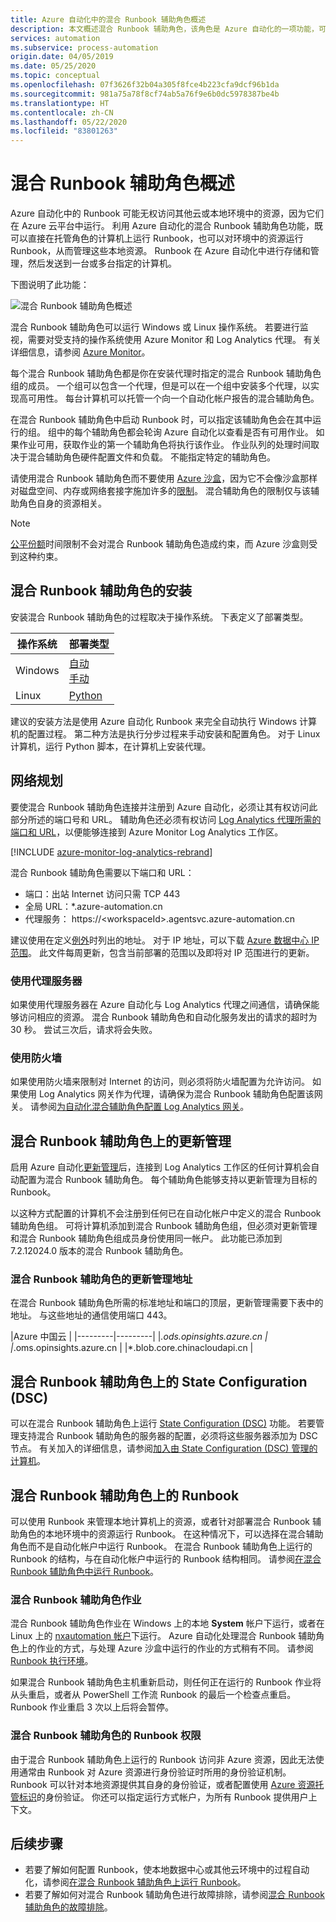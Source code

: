 ```yaml
---
title: Azure 自动化中的混合 Runbook 辅助角色概述
description: 本文概述混合 Runbook 辅助角色，该角色是 Azure 自动化的一项功能，可用于在本地数据中心或云提供商的计算机上运行 Runbook。
services: automation
ms.subservice: process-automation
origin.date: 04/05/2019
ms.date: 05/25/2020
ms.topic: conceptual
ms.openlocfilehash: 07f3626f32b04a305f8fce4b223cfa9dcf96b1da
ms.sourcegitcommit: 981a75a78f8cf74ab5a76f9e6b0dc5978387be4b
ms.translationtype: HT
ms.contentlocale: zh-CN
ms.lasthandoff: 05/22/2020
ms.locfileid: "83801263"
---
```

# <a name="hybrid-runbook-worker-overview"></a>混合 Runbook 辅助角色概述

Azure 自动化中的 Runbook 可能无权访问其他云或本地环境中的资源，因为它们在 Azure 云平台中运行。 利用 Azure 自动化的混合 Runbook 辅助角色功能，既可以直接在托管角色的计算机上运行 Runbook，也可以对环境中的资源运行 Runbook，从而管理这些本地资源。 Runbook 在 Azure 自动化中进行存储和管理，然后发送到一台或多台指定的计算机。

下图说明了此功能：

![混合 Runbook 辅助角色概述](media/automation-hybrid-runbook-worker/automation.png)

混合 Runbook 辅助角色可以运行 Windows 或 Linux 操作系统。 若要进行监视，需要对受支持的操作系统使用 Azure Monitor 和 Log Analytics 代理。 有关详细信息，请参阅 [Azure Monitor](automation-runbook-execution.md#azure-monitor)。

每个混合 Runbook 辅助角色都是你在安装代理时指定的混合 Runbook 辅助角色组的成员。 一个组可以包含一个代理，但是可以在一个组中安装多个代理，以实现高可用性。 每台计算机可以托管一个向一个自动化帐户报告的混合辅助角色。 

在混合 Runbook 辅助角色中启动 Runbook 时，可以指定该辅助角色会在其中运行的组。 组中的每个辅助角色都会轮询 Azure 自动化以查看是否有可用作业。 如果作业可用，获取作业的第一个辅助角色将执行该作业。 作业队列的处理时间取决于混合辅助角色硬件配置文件和负载。 不能指定特定的辅助角色。 

请使用混合 Runbook 辅助角色而不要使用 [Azure 沙盒](automation-runbook-execution.md#runbook-execution-environment)，因为它不会像沙盒那样对磁盘空间、内存或网络套接字施加许多的[限制](../azure-resource-manager/management/azure-subscription-service-limits.md#automation-limits)。 混合辅助角色的限制仅与该辅助角色自身的资源相关。 

> [!NOTE]
> [公平份额](automation-runbook-execution.md#fair-share)时间限制不会对混合 Runbook 辅助角色造成约束，而 Azure 沙盒则受到这种约束。 

## <a name="hybrid-runbook-worker-installation"></a>混合 Runbook 辅助角色的安装

安装混合 Runbook 辅助角色的过程取决于操作系统。 下表定义了部署类型。

|操作系统  |部署类型  |
|---------|---------|
|Windows     | [自动](automation-windows-hrw-install.md#automated-deployment)<br>[手动](automation-windows-hrw-install.md#manual-deployment)        |
|Linux     | [Python](automation-linux-hrw-install.md#install-a-linux-hybrid-runbook-worker)        |

建议的安装方法是使用 Azure 自动化 Runbook 来完全自动执行 Windows 计算机的配置过程。 第二种方法是执行分步过程来手动安装和配置角色。 对于 Linux 计算机，运行 Python 脚本，在计算机上安装代理。

## <a name="network-planning"></a><a name="network-planning"></a>网络规划

要使混合 Runbook 辅助角色连接并注册到 Azure 自动化，必须让其有权访问此部分所述的端口号和 URL。 辅助角色还必须有权访问 [Log Analytics 代理所需的端口和 URL](../azure-monitor/platform/agent-windows.md)，以便能够连接到 Azure Monitor Log Analytics 工作区。

[!INCLUDE [azure-monitor-log-analytics-rebrand](../../includes/azure-monitor-log-analytics-rebrand.md)]

混合 Runbook 辅助角色需要以下端口和 URL：

* 端口：出站 Internet 访问只需 TCP 443
* 全局 URL：*.azure-automation.cn
* 代理服务： https://\<workspaceId\>.agentsvc.azure-automation.cn

建议使用在定义[例外](automation-runbook-execution.md#exceptions)时列出的地址。 对于 IP 地址，可以下载 [Azure 数据中心 IP 范围](https://www.microsoft.com/en-us/download/details.aspx?id=42064)。 此文件每周更新，包含当前部署的范围以及即将对 IP 范围进行的更新。

### <a name="proxy-server-use"></a>使用代理服务器

如果使用代理服务器在 Azure 自动化与 Log Analytics 代理之间通信，请确保能够访问相应的资源。 混合 Runbook 辅助角色和自动化服务发出的请求的超时为 30 秒。 尝试三次后，请求将会失败。 

### <a name="firewall-use"></a>使用防火墙

如果使用防火墙来限制对 Internet 的访问，则必须将防火墙配置为允许访问。 如果使用 Log Analytics 网关作为代理，请确保为混合 Runbook 辅助角色配置该网关。 请参阅[为自动化混合辅助角色配置 Log Analytics 网关](/azure-monitor/platform/gateway)。

## <a name="update-management-on-hybrid-runbook-worker"></a>混合 Runbook 辅助角色上的更新管理

启用 Azure 自动化[更新管理](automation-update-management.md)后，连接到 Log Analytics 工作区的任何计算机会自动配置为混合 Runbook 辅助角色。 每个辅助角色能够支持以更新管理为目标的 Runbook。 

以这种方式配置的计算机不会注册到任何已在自动化帐户中定义的混合 Runbook 辅助角色组。 可将计算机添加到混合 Runbook 辅助角色组，但必须对更新管理和混合 Runbook 辅助角色组成员身份使用同一帐户。 此功能已添加到 7.2.12024.0 版本的混合 Runbook 辅助角色。

### <a name="update-management-addresses-for-hybrid-runbook-worker"></a>混合 Runbook 辅助角色的更新管理地址

在混合 Runbook 辅助角色所需的标准地址和端口的顶层，更新管理需要下表中的地址。 与这些地址的通信使用端口 443。

|Azure 中国云  |
|---------|---------|
|*.ods.opinsights.azure.cn     |
|*.oms.opinsights.azure.cn     |
|*.blob.core.chinacloudapi.cn |

## <a name="state-configuration-dsc-on-hybrid-runbook-worker"></a>混合 Runbook 辅助角色上的 State Configuration (DSC)

可以在混合 Runbook 辅助角色上运行 [State Configuration (DSC)](automation-dsc-overview.md) 功能。 若要管理支持混合 Runbook 辅助角色的服务器的配置，必须将这些服务器添加为 DSC 节点。 有关加入的详细信息，请参阅[加入由 State Configuration (DSC) 管理的计算机](automation-dsc-onboarding.md)。

## <a name="runbooks-on-a-hybrid-runbook-worker"></a>混合 Runbook 辅助角色上的 Runbook

可以使用 Runbook 来管理本地计算机上的资源，或者针对部署混合 Runbook 辅助角色的本地环境中的资源运行 Runbook。 在这种情况下，可以选择在混合辅助角色而不是自动化帐户中运行 Runbook。 在混合 Runbook 辅助角色上运行的 Runbook 的结构，与在自动化帐户中运行的 Runbook 结构相同。 请参阅[在混合 Runbook 辅助角色中运行 Runbook](automation-hrw-run-runbooks.md)。

### <a name="hybrid-runbook-worker-jobs"></a>混合 Runbook 辅助角色作业

混合 Runbook 辅助角色作业在 Windows 上的本地 **System** 帐户下运行，或者在 Linux 上的 [nxautomation 帐户](automation-runbook-execution.md#log-analytics-agent-for-linux)下运行。 Azure 自动化处理混合 Runbook 辅助角色上的作业的方式，与处理 Azure 沙盒中运行的作业的方式稍有不同。 请参阅 [Runbook 执行环境](automation-runbook-execution.md#runbook-execution-environment)。

如果混合 Runbook 辅助角色主机重新启动，则任何正在运行的 Runbook 作业将从头重启，或者从 PowerShell 工作流 Runbook 的最后一个检查点重启。 Runbook 作业重启 3 次以上后将会暂停。

### <a name="runbook-permissions-for-a-hybrid-runbook-worker"></a>混合 Runbook 辅助角色的 Runbook 权限

由于混合 Runbook 辅助角色上运行的 Runbook 访问非 Azure 资源，因此无法使用通常由 Runbook 对 Azure 资源进行身份验证时所用的身份验证机制。 Runbook 可以针对本地资源提供其自身的身份验证，或者配置使用 [Azure 资源托管标识](../active-directory/managed-identities-azure-resources/tutorial-windows-vm-access-arm.md#grant-your-vm-access-to-a-resource-group-in-resource-manager)的身份验证。 你还可以指定运行方式帐户，为所有 Runbook 提供用户上下文。

## <a name="next-steps"></a>后续步骤

* 若要了解如何配置 Runbook，使本地数据中心或其他云环境中的过程自动化，请参阅[在混合 Runbook 辅助角色上运行 Runbook](automation-hrw-run-runbooks.md)。
* 若要了解如何对混合 Runbook 辅助角色进行故障排除，请参阅[混合 Runbook 辅助角色的故障排除](troubleshoot/hybrid-runbook-worker.md#general)。

